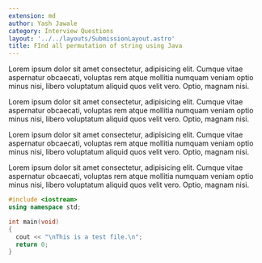 ```yaml
---
extension: md
author: Yash Jawale
category: Interview Questions
layout: '../../layouts/SubmissionLayout.astro'
title: FInd all permutation of string using Java
---
```

Lorem ipsum dolor sit amet consectetur, adipisicing elit. Cumque vitae aspernatur obcaecati, voluptas rem atque mollitia numquam veniam optio minus nisi, libero voluptatum aliquid quos velit vero. Optio, magnam nisi.

Lorem ipsum dolor sit amet consectetur, adipisicing elit. Cumque vitae aspernatur obcaecati, voluptas rem atque mollitia numquam veniam optio minus nisi, libero voluptatum aliquid quos velit vero. Optio, magnam nisi.

Lorem ipsum dolor sit amet consectetur, adipisicing elit. Cumque vitae aspernatur obcaecati, voluptas rem atque mollitia numquam veniam optio minus nisi, libero voluptatum aliquid quos velit vero. Optio, magnam nisi.

Lorem ipsum dolor sit amet consectetur, adipisicing elit. Cumque vitae aspernatur obcaecati, voluptas rem atque mollitia numquam veniam optio minus nisi, libero voluptatum aliquid quos velit vero. Optio, magnam nisi.

```cpp
#include <iostream>
using namespace std;

int main(void)
{
  cout << "\nThis is a test file.\n";
  return 0;
}
```
